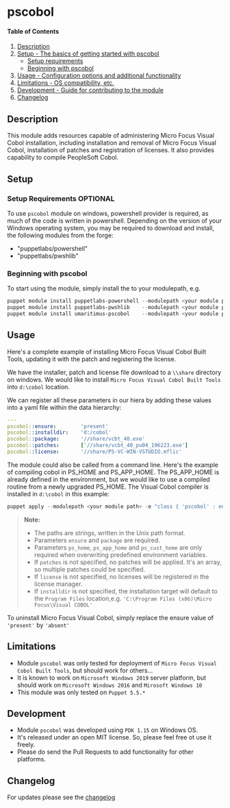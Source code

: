 # pscobol

#### Table of Contents

1. [Description](#description)
2. [Setup - The basics of getting started with pscobol](#setup)
    * [Setup requirements](#setup-requirements)
    * [Beginning with pscobol](#beginning-with-pscobol)
3. [Usage - Configuration options and additional functionality](#usage)
4. [Limitations - OS compatibility, etc.](#limitations)
5. [Development - Guide for contributing to the module](#development)
6. [Changelog](#changelog)

## Description

This module adds resources capable of administering Micro Focus Visual Cobol installation, including installation and removal of
Micro Focus Visual Cobol, installation of patches and registration of licenses.  It also provides capability to compile PeopleSoft Cobol.

## Setup

### Setup Requirements **OPTIONAL**

To use `pscobol` module on windows, powershell provider is required, as much of the code is written in powershell.  Depending on the version of your Windows operating system, you may be required to download and install, the following modules from the forge:

* "puppetlabs/powershell"
* "puppetlabs/pwshlib"

### Beginning with pscobol

To start using the module, simply install the to your modulepath, e.g.

```powershell
puppet module install puppetlabs-powershell --modulepath <your module path>
puppet module install puppetlabs-pwshlib    --modulepath <your module path>
puppet module install umaritimus-pscobol    --modulepath <your module path>
```

## Usage

Here's a complete example of installing Micro Focus Visual Cobol Built Tools, updating it with the patch and registering the license.

We have the installer, patch and license file download to a `\\share` directory on windows.  We would like to install `Micro Focus Visual Cobol Built Tools` into `d:\cobol` location.

We can register all these parameters in our hiera by adding these values into a yaml file within the data hierarchy:

```yaml
---
pscobol::ensure:        'present'
pscobol::installdir:    'd:/cobol'
pscobol::package:       '//share/vcbt_40.exe'
pscobol::patches:       ['//share/vcbt_40_pu04_196223.exe']
pscobol::license:       '//share/PS-VC-WIN-VSTUDIO.mflic'
```

The module could also be called from a command line.  Here's the example of compiling cobol in PS_HOME and PS_APP_HOME.  The PS_APP_HOME is already defined in the environment, but we would like to use a compiled routine from a newly upgraded PS_HOME.  The Visual Cobol compiler is installed in `d:\cobol` in this example:

```powershell
puppet apply --modulepath <your module path> -e "class { 'pscobol' : ensure => 'present', targets => ['PS_HOME','PS_APP_HOME'] , installdir => 'd:/cobol', ps_home => 'd:/oracle/product/psft/pt/8.57.12' , }"
```

> **Note:**
> * The paths are strings, written in the Unix path format.
> * Parameters `ensure` and `package` are required.
> * Parameters `ps_home`, `ps_app_home` and `ps_cust_home` are only required when overwriting predefined environment variables.
> * If `patches` is not specified, no patches will be applied. It's an array, so multiple patches could be specified.
> * If `license` is not specified, no licenses will be registered in the license manager.
> * If `installdir` is not specified, the installation target will default to the `Program Files` location,e.g. `'C:\Program Files (x86)\Micro Focus\Visual COBOL'`

To uninstall Micro Focus Visual Cobol, simply replace the ensure value of `'present'` by `'absent'`

## Limitations

* Module `pscobol` was only tested for deployment of `Micro Focus Visual Cobol Built Tools`, but should work for others...
* It is known to work on `Microsoft Windows 2019` server platform, but should work on `Microsoft Windows 2016` and `Mirosoft Windows 10`
* This module was only tested on `Puppet 5.5.*`

## Development

* Module `pscobol` was developed using `PDK 1.15` on Windows OS.
* It's released under an open MIT license. So, please feel free ot use it freely.
* Please do send the Pull Requests to add functionality for other platforms.

## Changelog

For updates please see the [changelog](https://github.com/umaritimus/pscobol/blob/master/CHANGELOG.md)
